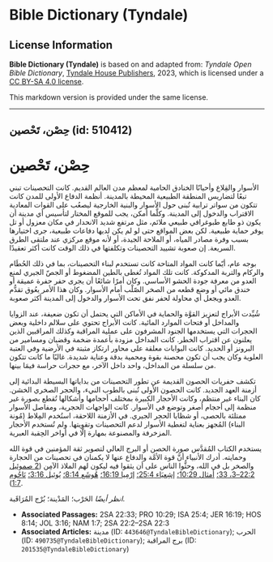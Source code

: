 # Bible Dictionary (Tyndale)

## License Information

**Bible Dictionary (Tyndale)** is based on and adapted from: _Tyndale Open Bible Dictionary_, [Tyndale House Publishers](https://tyndaleopenresources.com/), 2023, which is licensed under a [CC BY-SA 4.0 license](https://creativecommons.org/licenses/by-sa/4.0/legalcode.en).

This markdown version is provided under the same license.



--------------------------------

## حِصْن، تَحْصين (id: 510412)

حِصْن، تَحْصين
==============

الأسوار والقِلاع وأحيانًا الخنادق الحامية لمعظم مدن العالم القديم. كانت التحصينات تبني تبعًا لتضاريس المنطقة الطبيعية المحيطة بالمدينة. أنظمة الدفاع الأولى للمدن كانت تتكون من سواتر ترابية تُبنى حول الأسوار والبنية الخارجية ليصعُب على القوات المعادية الاقتراب والدخول إلى المدينة. وكلَّما أمكن، يجب للموقع المختار لتأسيس أي مدينة أن يكون ذو طابع طبوغرافي طبيعي ملائم، مثل مرتفع شديد الانحدار في مكان معزول أو تل يوفر حماية طبيعية. لكن بعض المواقع حتى لو لم يكن لديها دفاعات طبيعية، جرى اختيارها بسبب وفرة مصادر المياه، أو الملاحة الجيدة، أو لأنه موقع مركزي عند ملتقى الطرق السريعة. إن صعوبة تشييد التحصينات وتكلفتها في ذلك الوقت كانت أكثر تعقيدًا.

بوجه عام، أيّما كانت المواد المتاحة كانت تستخدم لبناء التحصينات، بما في ذلك الحُطَام والركام والتربة المدكوكة. كانت تلك المواد تُغطى بالطين المضغوط أو الجصّ الجيري لمنع العدو من معرفة جودة الحشو الأساسي. وكان أمرًا شائعًا أن يجرى حفر حفرة عميقة أو خندق مائي أو وضع قطعه من الصخر الصّلْب أمام الأسوار. وكان هذا الأمر يعُوق تقدُّم العدو ويجعل أي محاولة لحفر نفق تحت الأسوار والدخول إلى المدينة أكثر صعوبة.

شُيِّدت الأبراج لتعزيز القوَّة والحماية في الأماكن التي يحتمل أن تكون ضعيفة، عند الزوايا والمداخل أو فتحات الموارد المائية. كانت الأبراج تحتوي على سلالم داخلية وبعض الحجرات التي يستخدمها الجنود المشرفون على عملية المراقبة وكذلك المراقبين الذين يعلنون عن اقتراب الخطر. كانت المداخل مزودة بأعمدة ضخمة وقضبان ومسامير من البرونز أو الحديد. كانت البوابات معلقة على محاور ارتكاز مثبتة في الأرضية وفي العتبة العلوية وكان يجب أن تكون محصنة بقوة ومحمية بدقة وعناية شديدة. غالبًا ما كانت تتكون من سلسلة من المداخل، واحد داخل الآخر، مع حجرات حراسة فيمَا بينها.

تكشف حفريات الحصون القديمة عن تطور التحصينات من بداياتها البسيطة البدائية إلى أزمنة العهد الجديد. كانت الحصون الأولى تُبنى بالطوب النيء، والحجر الصخري الخشن. كان البناء غير منتظم، وكانت الأحجار الكبيرة بمختلف أحجامها وأشكالها تُقطع بصورة غير منظمة إلى أحجام أصغر وتوضع في الأسوار. كانت الواجهات الحجرية، ومفاصل الأسوار ممتلئة بالحصى، أو شظايا الحجر الجيري. في الأزمنة اللاحقة، استُخدم المِلاط (مُونة البناء) المُجهز بعناية لتغطية الأسوار لدعم التحصينات وتقويتها. ولم تُستخدم الأحجار المزخرفة والمصنوعة بمهارة إلّا في أواخر الحِقبة العبرية.

يستخدم الكتاب المُقدَّس صورة الحصن أو البرج العالي لتصوير ثقة المؤمنين في قوة الله وحمايته. أدرك الأنبياء أنَّ قوة الأمَّة والدفاع عنها لا يكمنان في تحصينات من الحجارة والصخر بل في الله، وحثُّوا الناس على أن يثقوا فيه ليكون لهم الملاذ الآمِن ([2 صموئيل 22:2–3، 33؛](https://ref.ly/2Sam22:2-2Sam22:3,2Sam22:33) [أمثال 10:29؛](https://ref.ly/Prov10:29) [إشِعيَاء 25:4؛](https://ref.ly/Isa25:4) [إرْمِيا 16:19؛](https://ref.ly/Jer16:19) [هُوشَع 8:14؛](https://ref.ly/Hos8:14) [يُوئيل 3:16؛](https://ref.ly/Joel3:16) [نَاحُوم 1:7](https://ref.ly/Nah1:7)).

*انظر أيضًا* الحَرْب؛ المَدْينة؛ بُرْج المُرَاقَبة.

* **Associated Passages:** 2SA 22:33; PRO 10:29; ISA 25:4; JER 16:19; HOS 8:14; JOL 3:16; NAM 1:7; 2SA 22:2–2SA 22:3
* **Associated Articles:** مدينة (ID: `443646@TyndaleBibleDictionary`); الحرب (ID: `490735@TyndaleBibleDictionary`); برج المراقبة (ID: `201535@TyndaleBibleDictionary`)


